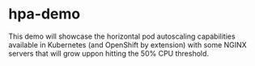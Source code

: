 # hpa-demo

This demo will showcase the horizontal pod autoscaling capabilities available in Kubernetes (and OpenShift by extension) with some NGINX servers that will grow uppon hitting the 50% CPU threshold.

##
